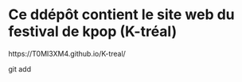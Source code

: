 <h1>Ce ddépôt contient le site web du festival de kpop (K-tréal)</h1>

<p>https://T0MI3XM4.github.io/K-treal/</p>git add
